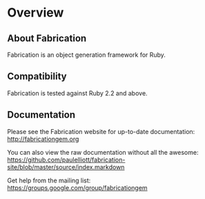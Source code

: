 # Overview

## About Fabrication

Fabrication is an object generation framework for Ruby.

## Compatibility

Fabrication is tested against Ruby 2.2 and above.

## Documentation

Please see the Fabrication website for up-to-date documentation: http://fabricationgem.org

You can also view the raw documentation without all the awesome: https://github.com/paulelliott/fabrication-site/blob/master/source/index.markdown

Get help from the mailing list: https://groups.google.com/group/fabricationgem
